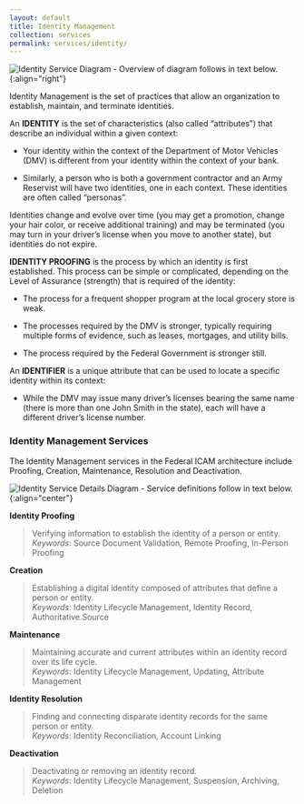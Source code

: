 ```yaml
---
layout: default
title: Identity Management
collection: services
permalink: services/identity/
---
```

![Identity Service Diagram - Overview of diagram follows in text below.]({{site.baseurl}}/img/Identity.png){:align="right"}

Identity Management is the set of practices that allow an
organization to establish, maintain, and terminate identities.

An **IDENTITY** is the set of characteristics (also called
“attributes”) that describe an individual within a given
context:

* Your identity within the context of the Department of
Motor Vehicles (DMV) is different from your identity
within the context of your bank.

* Similarly, a person who is both a government
contractor and an Army Reservist will have two
identities, one in each context. These identities are
often called “personas”.

Identities change and evolve over time (you may get a
promotion, change your hair color, or receive additional
training) and may be terminated (you may turn in your
driver’s license when you move to another state), but
identities do not expire.

**IDENTITY PROOFING** is the process by which an identity is
first established. This process can be simple or complicated,
depending on the Level of Assurance (strength) that is
required of the identity:

* The process for a frequent shopper program at the
local grocery store is weak.

* The processes required by the DMV is stronger,
typically requiring multiple forms of evidence, such as
leases, mortgages, and utility bills.

* The process required by the Federal Government is
stronger still.

An **IDENTIFIER** is a unique attribute that can be used to
locate a specific identity within its context:

* While the DMV may issue many driver’s licenses bearing
the same name (there is more than one John Smith in
the state), each will have a different driver’s license
number.

### Identity Management Services
The Identity Management services in the Federal ICAM architecture include Proofing, Creation, Maintenance, Resolution and Deactivation.

![Identity Service Details Diagram - Service definitions follow in text below.]({{site.baseurl}}/img/identity_services_detailed.png){:align="center"}

**Identity Proofing**  

> Verifying information to establish the identity of a person or entity.  
_Keywords_: Source Document Validation, Remote Proofing, In-Person Proofing

**Creation**  

> Establishing a digital identity composed of attributes that define a person or entity.  
_Keywords_: Identity Lifecycle Management, Identity Record, Authoritative Source  

**Maintenance**  

> Maintaining accurate and current attributes within an identity record over its life cycle.  
_Keywords_: Identity Lifecycle Management, Updating, Attribute Management  

**Identity Resolution**  

> Finding and connecting disparate identity records for the same person or entity.  
_Keywords_: Identity Reconciliation, Account Linking  

**Deactivation**  

> Deactivating or removing an identity record.  
_Keywords_: Identity Lifecycle Management, Suspension, Archiving, Deletion
